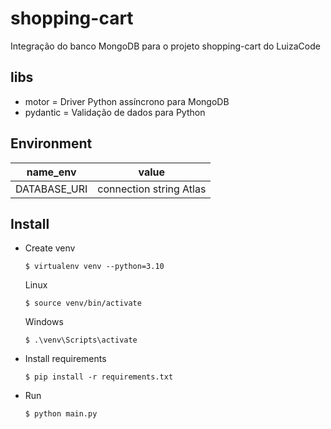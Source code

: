 # shopping-cart
Integração do banco MongoDB para o projeto shopping-cart do LuizaCode

## libs
* motor = Driver Python assíncrono para MongoDB
* pydantic = Validação de dados para Python 

## Environment
| name_env | value |
|------------|-------------|
|DATABASE_URI|connection string Atlas|

## Install
* Create venv
    ```
    $ virtualenv venv --python=3.10
    ```
    Linux
    ```
    $ source venv/bin/activate
   ```
   Windows
    ```
    $ .\venv\Scripts\activate
   ```
* Install requirements
     ```
     $ pip install -r requirements.txt
     ```
* Run
  ```
  $ python main.py
   ```
  
